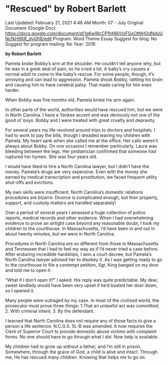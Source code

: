 # "Rescued" by Robert Barlett

Last Updated: February 21, 2021 4:48 AM
Month: 07 - July
Original Document (Google Doc): https://docs.google.com/document/d/1g6wWcCP1hf46VIzFGxOtNHOdNdoUNcfkH9XR_dyGfi8/edit
Program: Word Theme Essay
Suggest for blog: No
Suggest for program mailing: No
Year: 2016

**by Robert Barlett**

Pamela broke Bobby’s arm at the shoulder. He couldn’t tell anyone why, but he was in a great deal of pain, so he cried a lot. A baby’s cry causes a normal adult to come to the baby’s rescue. For some people, though, it’s annoying and can lead to aggression. Pamela shook Bobby, rattling his brain and causing him to have cerebral palsy. That made caring for him even harder.

When Bobby was five months old, Pamela broke his arm again.

In other parts of the world, authorities would have rescued him, but we were in North Carolina. I have a Yankee accent and was obviously not one of the good ol’ boys. Bobby and I were treated with great cruelty and depravity.

For several years my life revolved around trips to doctors and hospitals. I had to work to pay the bills, though I dreaded leaving my children with Pamela. My heart sank when she called me at the office. Her calls weren’t always about Bobby. On one occasion I remember particularly, Laura was bleeding between the legs. Her pediatrician confirmed that someone had ruptured her hymen. She was four years old.

I would have liked to hire a North Carolina lawyer, but I didn’t have the money. Pamela’s drugs are very expensive. Even with the money she earned by medical transcription and prostitution, we faced frequent utility shut-offs and evictions.

My own skills were insufficient. North Carolina’s domestic relations procedures are bizarre. Divorce is complicated enough, but then property, support, and custody matters are handled separately!

Over a period of several years I amassed a huge collection of police reports, medical records and other evidence. When I had overwhelming evidence to prove an airtight case beyond any reasonable doubt, I took my children to the courthouse. In Massachusetts, I’d have been in and out in about twenty minutes, but we were in North Carolina.

Procedures in North Carolina are so different from those in Massachusetts and Tennessee that I had to feel my way as if I’d never tried a case before. After enduring incredible hardships, I won a court decree, but Pamela’s North Carolina lawyer advised her to disobey it. As I was getting ready to go to the courthouse to file a contempt petition, Sgt. King banged on my door and told me to open it.

“What if I don’t open it?” I asked. His reply was quite predictable. My dear, sweet landlady would have been very upset if he’d busted her door down, so I opened it.

Many people were outraged by my case. In most of the civilized world, the prosecutor must prove three things: 1.That an unlawful act was committed; 2. With criminal intent; 3. By the defendant.

I learned that North Carolina does not require any of those facts to give a person a life sentence. N.C.G.S. 5L-B was amended. It now requires the Clerk of Superior Court to provide domestic abuse victims with complaint forms. No one should have to go through what I did. Now help is available.

My children had to grow up without a father, and I’m still in prison. Somewhere, through the grace of God, a child is alive and intact. Through me, He has rescued many children. Knowing that helps me to go on.
